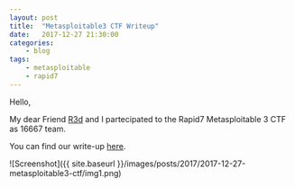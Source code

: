 ```yaml
---
layout: post
title:	"Metasploitable3 CTF Writeup"
date:	2017-12-27 21:30:00
categories:
    - blog
tags:
    - metasploitable
    - rapid7
---
```


Hello,

My dear Friend [R3d](https://twitter.com/R3dShift23) and I partecipated to the Rapid7 Metasploitable 3 CTF as 16667 team.

You can find our write-up [here](https://github.com/16667/Metasploitable-3-CTF).

![Screenshot]({{ site.baseurl }}/images/posts/2017/2017-12-27-metasploitable3-ctf/img1.png)